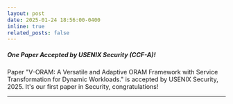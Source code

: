 ```yaml
---
layout: post
date: 2025-01-24 18:56:00-0400
inline: true
related_posts: false
---
```


##### **One Paper Accepted by USENIX Security (CCF-A)!**

Paper "V-ORAM: A Versatile and Adaptive ORAM Framework with Service Transformation for Dynamic Workloads." is accepted by USENIX Security, 2025. It's our first paper in Security, congratulations!


---
